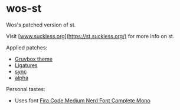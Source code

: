 # wos-st
Wos's patched version of st.

Visit [www.suckless.org](https://st.suckless.org/) for more info on st.

Applied patches:
* [Gruvbox theme](https://st.suckless.org/patches/gruvbox/)
* [Ligatures](https://st.suckless.org/patches/ligatures/)
* [sync](https://st.suckless.org/patches/sync/)
* [alpha](https://st.suckless.org/patches/alpha/)

Personal tastes: 
* Uses font [Fira Code Medium Nerd Font Complete Mono](https://www.nerdfonts.com/font-downloads)
